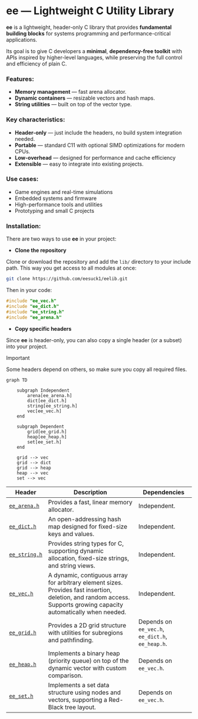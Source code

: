 # ee — Lightweight C Utility Library

**ee** is a lightweight, header-only C library that provides **fundamental building blocks** for systems programming and performance-critical applications.

Its goal is to give C developers a **minimal**, **dependency-free toolkit** with APIs inspired by higher-level languages, while preserving the full control and efficiency of plain C.

### **Features**:
- **Memory management** — fast arena allocator.
- **Dynamic containers** — resizable vectors and hash maps.
- **String utilities** — built on top of the vector type.  

### **Key characteristics**:  
- **Header-only** — just include the headers, no build system integration needed.  
- **Portable** — standard C11 with optional SIMD optimizations for modern CPUs.  
- **Low-overhead** — designed for performance and cache efficiency  
- **Extensible** — easy to integrate into existing projects.  

### **Use cases**:  
- Game engines and real-time simulations  
- Embedded systems and firmware  
- High-performance tools and utilities  
- Prototyping and small C projects

### **Installation**:

There are two ways to use **ee** in your project:

- **Clone the repository**

Clone or download the repository and add the ```lib/``` directory to your include path.
This way you get access to all modules at once:

```bash
git clone https://github.com/eesuck1/eelib.git
```

Then in your code:

```c
#include "ee_vec.h"
#include "ee_dict.h"
#include "ee_string.h"
#include "ee_arena.h"
```

- **Copy specific headers**

Since **ee** is header-only, you can also copy a single header (or a subset) into your project.

> [!IMPORTANT]  
> Some headers depend on others, so make sure you copy all required files.

```mermaid
graph TD

    subgraph Independent
        arena[ee_arena.h]
        dict[ee_dict.h]
        string[ee_string.h]
        vec[ee_vec.h]
    end

    subgraph Dependent
        grid[ee_grid.h]
        heap[ee_heap.h]
        set[ee_set.h]
    end

    grid --> vec
    grid --> dict
    grid --> heap
    heap --> vec
    set --> vec
```

| Header        | Description                                                                                       | Dependencies                          |
|---------------|---------------------------------------------------------------------------------------------------|---------------------------------------|
| [`ee_arena.h`](https://github.com/eesuck1/eelib/blob/docs/lib/ee_arena.h)  | Provides a fast, linear memory allocator.                                                         | Independent.                           |
| [`ee_dict.h`](https://github.com/eesuck1/eelib/blob/docs/lib/ee_dict.h)   | An open-addressing hash map designed for fixed-size keys and values.                              | Independent.                           |
| [`ee_string.h`](https://github.com/eesuck1/eelib/blob/docs/lib/ee_string.h) | Provides string types for C, supporting dynamic allocation, fixed-size strings, and string views. | Independent.                           |
| [`ee_vec.h`](https://github.com/eesuck1/eelib/blob/docs/lib/ee_vec.h)    | A dynamic, contiguous array for arbitrary element sizes. Provides fast insertion, deletion, and random access. Supports growing capacity automatically when needed.      | Independent.                           |
| [`ee_grid.h`](https://github.com/eesuck1/eelib/blob/docs/lib/ee_grid.h)   | Provides a 2D grid structure with utilities for subregions and pathfinding.                        | Depends on `ee_vec.h`, `ee_dict.h`, `ee_heap.h`.  |
| [`ee_heap.h`](https://github.com/eesuck1/eelib/blob/docs/lib/ee_heap.h)   | Implements a binary heap (priority queue) on top of the dynamic vector with custom comparison.     | Depends on `ee_vec.h`.                            |
| [`ee_set.h`](https://github.com/eesuck1/eelib/blob/docs/lib/ee_set.h)    | Implements a set data structure using nodes and vectors, supporting a Red-Black tree layout.       | Depends on `ee_vec.h`.                            |
